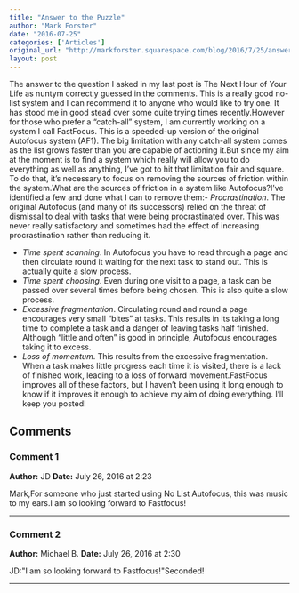 ```yaml
---
title: "Answer to the Puzzle"
author: "Mark Forster"
date: "2016-07-25"
categories: ['Articles']
original_url: "http://markforster.squarespace.com/blog/2016/7/25/answer-to-the-puzzle.html"
layout: post
---
```


The answer to the question I asked in my last post is The Next Hour of Your Life as nuntym correctly guessed in the comments. This is a really good no-list system and I can recommend it to anyone who would like to try one. It has stood me in good stead over some quite trying times recently.However for those who prefer a “catch-all” system, I am currently working on a system I call FastFocus. This is a speeded-up version of the original Autofocus system (AF1). The big limitation with any catch-all system comes as the list grows faster than you are capable of actioning it.But since my aim at the moment is to find a system which really will allow you to do everything as well as anything, I’ve got to hit that limitation fair and square. To do that, it’s necessary to focus on removing the sources of friction within the system.What are the sources of friction in a system like Autofocus?I’ve identified a few and done what I can to remove them:- *Procrastination*. The original Autofocus (and many of its successors) relied on the threat of dismissal to deal with tasks that were being procrastinated over. This was never really satisfactory and sometimes had the effect of increasing procrastination rather than reducing it.
- *Time spent scanning*. In Autofocus you have to read through a page and then circulate round it waiting for the next task to stand out. This is actually quite a slow process.
- *Time spent choosing*. Even during one visit to a page, a task can be passed over several times before being chosen. This is also quite a slow process.
- *Excessive fragmentation*. Circulating round and round a page encourages very small “bites” at tasks. This results in its taking a long time to complete a task and a danger of leaving tasks half finished. Although “little and often” is good in principle, Autofocus encourages taking it to excess.
- *Loss of momentum*. This results from the excessive fragmentation. When a task makes little progress each time it is visited, there is a lack of finished work, leading to a loss of forward movement.FastFocus improves all of these factors, but I haven’t been using it long enough to know if it improves it enough to achieve my aim of doing everything. I’ll keep you posted!

## Comments

### Comment 1
**Author:** JD
**Date:** July 26, 2016 at 2:23

Mark,For someone who just started using No List Autofocus, this was music to my ears.I am so looking forward to Fastfocus!

---

### Comment 2
**Author:** Michael B.
**Date:** July 26, 2016 at 2:30

JD:"I am so looking forward to Fastfocus!"Seconded!

---

